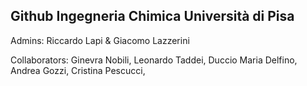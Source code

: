 ## Github Ingegneria Chimica Università di Pisa

Admins: Riccardo Lapi & Giacomo Lazzerini

Collaborators: 
Ginevra Nobili,
Leonardo Taddei,
Duccio Maria Delfino,
Andrea Gozzi,
Cristina Pescucci,
